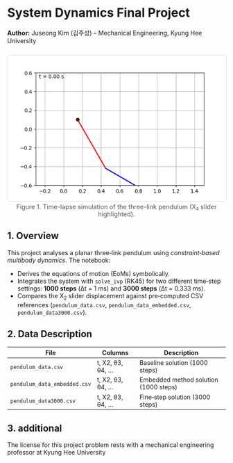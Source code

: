<h1>System Dynamics Final Project</h1>
<p><strong>Author:</strong> Juseong Kim (김주성) – Mechanical Engineering, Kyung Hee University</p>

<!-- Pendulum simulation (animated GIF) -->
<figure style="text-align:center; margin: 1.5rem 0;">
  <img src="Result/pendulum.gif"
       alt="Animated simulation of the three-link pendulum"
       style="max-width:100%; height:auto; border:1px solid #ddd; border-radius:6px;">
  <figcaption style="font-size:0.9rem; color:#555;">
    Figure&nbsp;1. Time-lapse simulation of the three-link pendulum (X₂ slider highlighted).
  </figcaption>
</figure>


<h2>1. Overview</h2>
<p>This project analyses a planar three‑link pendulum using <em>constraint‑based multibody dynamics</em>.  The notebook:</p>
<ul>
<li>Derives the equations of motion (EoMs) symbolically.</li>
<li>Integrates the system with <code>solve_ivp</code> (RK45) for two different time‑step settings: <strong>1000&nbsp;steps</strong> (&Delta;t&nbsp;=&nbsp;1&nbsp;ms) and <strong>3000&nbsp;steps</strong> (&Delta;t&nbsp;=&nbsp;0.333&nbsp;ms).</li>
<li>Compares the X<sub>2</sub> slider displacement against pre‑computed CSV references (<code>pendulum_data.csv</code>, <code>pendulum_data_embedded.csv</code>, <code>pendulum_data3000.csv</code>).</li>
</ul>

<h2>2. Data Description</h2>
<table>
<thead><tr><th>File</th><th>Columns</th><th>Description</th></tr></thead>
<tbody>
<tr><td><code>pendulum_data.csv</code></td><td>t, X2, θ3, θ4, …</td><td>Baseline solution (1000 steps)</td></tr>
<tr><td><code>pendulum_data_embedded.csv</code></td><td>t, X2, θ3, θ4, …</td><td>Embedded method solution (1000 steps)</td></tr>
<tr><td><code>pendulum_data3000.csv</code></td><td>t, X2, θ3, θ4, …</td><td>Fine‑step solution (3000 steps)</td></tr>
</tbody>
</table>

<h2>3. additional</h2>
<p>The license for this project problem rests with a mechanical engineering professor at Kyung Hee University</p>
